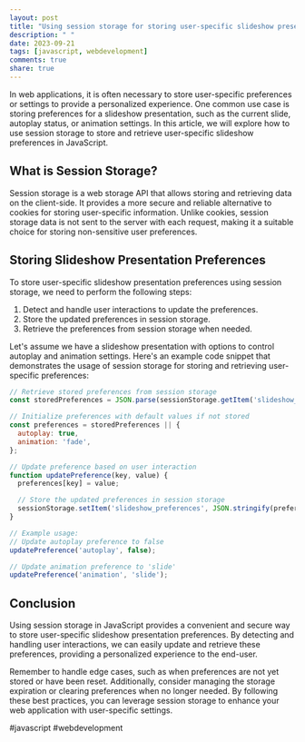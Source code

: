 ```yaml
---
layout: post
title: "Using session storage for storing user-specific slideshow presentation preferences in JavaScript"
description: " "
date: 2023-09-21
tags: [javascript, webdevelopment]
comments: true
share: true
---
```


In web applications, it is often necessary to store user-specific preferences or settings to provide a personalized experience. One common use case is storing preferences for a slideshow presentation, such as the current slide, autoplay status, or animation settings. In this article, we will explore how to use session storage to store and retrieve user-specific slideshow preferences in JavaScript.

## What is Session Storage?

Session storage is a web storage API that allows storing and retrieving data on the client-side. It provides a more secure and reliable alternative to cookies for storing user-specific information. Unlike cookies, session storage data is not sent to the server with each request, making it a suitable choice for storing non-sensitive user preferences.

## Storing Slideshow Presentation Preferences

To store user-specific slideshow presentation preferences using session storage, we need to perform the following steps:

1. Detect and handle user interactions to update the preferences.
2. Store the updated preferences in session storage.
3. Retrieve the preferences from session storage when needed.

Let's assume we have a slideshow presentation with options to control autoplay and animation settings. Here's an example code snippet that demonstrates the usage of session storage for storing and retrieving user-specific preferences:

```javascript
// Retrieve stored preferences from session storage
const storedPreferences = JSON.parse(sessionStorage.getItem('slideshow_preferences'));

// Initialize preferences with default values if not stored
const preferences = storedPreferences || {
  autoplay: true,
  animation: 'fade',
};

// Update preference based on user interaction
function updatePreference(key, value) {
  preferences[key] = value;

  // Store the updated preferences in session storage
  sessionStorage.setItem('slideshow_preferences', JSON.stringify(preferences));
}

// Example usage:
// Update autoplay preference to false
updatePreference('autoplay', false);

// Update animation preference to 'slide'
updatePreference('animation', 'slide');
```

## Conclusion

Using session storage in JavaScript provides a convenient and secure way to store user-specific slideshow presentation preferences. By detecting and handling user interactions, we can easily update and retrieve these preferences, providing a personalized experience to the end-user.

Remember to handle edge cases, such as when preferences are not yet stored or have been reset. Additionally, consider managing the storage expiration or clearing preferences when no longer needed. By following these best practices, you can leverage session storage to enhance your web application with user-specific settings. 

#javascript #webdevelopment